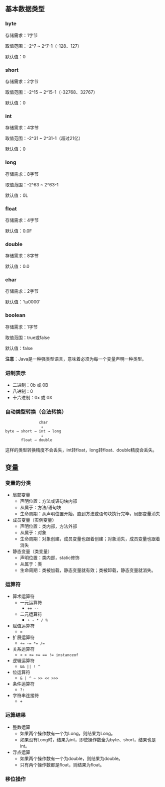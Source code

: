 ## 基本数据类型

### byte

存储需求：1字节

取值范围：-2^7 ~ 2^7-1（-128、127）

默认值：0


### short

存储需求：2字节

取值范围：-2^15 ~ 2^15-1（-32768、32767）

默认值：0


### int

存储需求：4字节

取值范围：-2^31 ~ 2^31-1（超过21亿）

默认值：0


### long

存储需求：8字节

取值范围：-2^63 ~ 2^63-1

默认值：0L


### float

存储需求：4字节

默认值：0.0F


### double

存储需求：8字节

默认值：0.0


### char

存储需求：2字节

默认值：‘\u0000’


### boolean

存储需求：1字节

取值范围：true或false

默认值：false

**注意**：Java是一种强类型语言，意味着必须为每一个变量声明一种类型。


### 进制表示

* 二进制：0b 或 0B
* 八进制：0
* 十六进制：0x 或 0X


### 自动类型转换（合法转换）

```
               char
                ↓
byte → short → int → long
                ↓     
       float → double
```

这样的类型转换精度不会丢失，int转float，long转float、double精度会丢失。



## 变量

### 变量的分类

* 局部变量
  * 声明位置：方法或语句块内部
  * 从属于：方法/语句块
  * 生命周期：从声明位置开始，直到方法或语句块执行完毕，局部变量消失
* 成员变量（实例变量）
  * 声明位置：类内部，方法外部
  * 从属于：对象
  * 生命周期：对象创建，成员变量也跟着创建；对象消失，成员变量也跟着消失
* 静态变量（类变量）
  * 声明位置：类内部，static修饰
  * 从属于：类
  * 生命周期：类被加载，静态变量就有效；类被卸载，静态变量就消失。


### 运算符

* 算术运算符
  * 一元运算符
    * `++ --`
  * 二元运算符
    * `+ - * / %`
* 赋值运算符
  * `=`
* 扩展运算符
  * `+= -= *= /=`
* 关系运算符
  * `< > <= >= == != instanceof`
* 逻辑运算符
  * `&& || ! ^`
* 位运算符
  * `& | ^ ~ >> << >>>`
* 条件运算符
  * `?:`
* 字符串连接符
  * `+`


### 运算结果

* 整数运算         
  * 如果两个操作数有一个为Long，则结果为Long。         
  * 如果没有Long时，结果为int，即使操作数全为byte、short，结果也是int。     
* 浮点运算         
  * 如果两个操作数有一个为double，则结果为double。         
  * 只有两个操作数都是float，则结果为float。

### 移位操作

